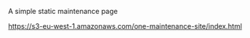 A simple static maintenance page

https://s3-eu-west-1.amazonaws.com/one-maintenance-site/index.html